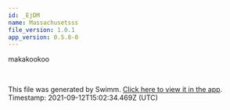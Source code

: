 ```yaml
---
id: _EjDM
name: Massachusetsss
file_version: 1.0.1
app_version: 0.5.8-0
---
```


makakookoo

<br/>

This file was generated by Swimm. [Click here to view it in the app](http://localhost:5000/#/repos/ls4DA2fLasmQuEbT4ipw/docs/_EjDM). Timestamp: 2021-09-12T15:02:34.469Z (UTC)